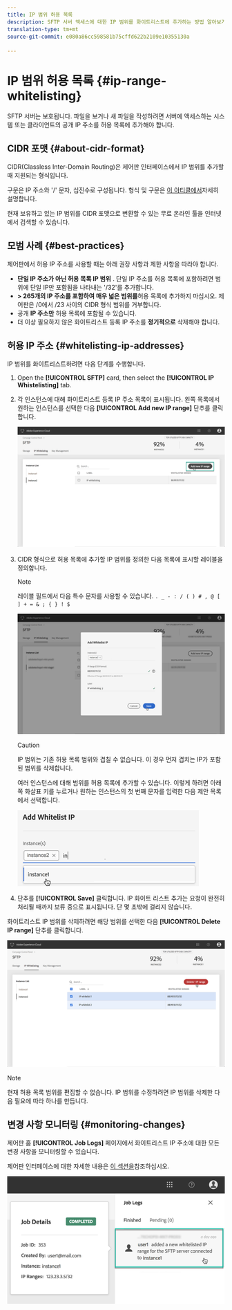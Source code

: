 ```yaml
---
title: IP 범위 허용 목록
description: SFTP 서버 액세스에 대한 IP 범위를 화이트리스트에 추가하는 방법 알아보기
translation-type: tm+mt
source-git-commit: e080a86cc598581b75cffd622b2109e10355130a

---
```



# IP 범위 허용 목록 {#ip-range-whitelisting}

SFTP 서버는 보호됩니다. 파일을 보거나 새 파일을 작성하려면 서버에 액세스하는 시스템 또는 클라이언트의 공개 IP 주소를 허용 목록에 추가해야 합니다.

## CIDR 포맷 {#about-cidr-format}

CIDR(Classless Inter-Domain Routing)은 제어판 인터페이스에서 IP 범위를 추가할 때 지원되는 형식입니다.

구문은 IP 주소와 '/' 문자, 십진수로 구성됩니다. 형식 및 구문은 [이 아티클에서](https://whatismyipaddress.com/cidr)자세히 설명합니다.

현재 보유하고 있는 IP 범위를 CIDR 포맷으로 변환할 수 있는 무료 온라인 툴을 인터넷에서 검색할 수 있습니다.

## 모범 사례 {#best-practices}

제어판에서 허용 IP 주소를 사용할 때는 아래 권장 사항과 제한 사항을 따라야 합니다.

* **단일 IP 주소가 아닌 허용 목록 IP 범위** . 단일 IP 주소를 허용 목록에 포함하려면 범위에 단일 IP만 포함됨을 나타내는 '/32'를 추가합니다.
* **&gt; 265개의 IP 주소를 포함하여 매우 넓은 범위를**&#x200B;허용 목록에 추가하지 마십시오. 제어판은 /0에서 /23 사이의 CIDR 형식 범위를 거부합니다.
* 공개 **IP 주소만** 허용 목록에 포함될 수 있습니다.
* 더 이상 필요하지 않은 화이트리스트 등록 IP 주소를 **정기적으로** 삭제해야 합니다.

## 허용 IP 주소 {#whitelisting-ip-addresses}

IP 범위를 화이트리스트하려면 다음 단계를 수행합니다.

1. Open the **[!UICONTROL SFTP]** card, then select the **[!UICONTROL IP Whistelisting]** tab.
1. 각 인스턴스에 대해 화이트리스트 등록 IP 주소 목록이 표시됩니다. 왼쪽 목록에서 원하는 인스턴스를 선택한 다음 **[!UICONTROL Add new IP range]** 단추를 클릭합니다.

   ![](assets/control_panel_add_range.png)

1. CIDR 형식으로 허용 목록에 추가할 IP 범위를 정의한 다음 목록에 표시할 레이블을 정의합니다.

   >[!NOTE]
   >
   >레이블 필드에서 다음 특수 문자를 사용할 수 있습니다.
   > `. _ - : / ( ) # , @ [ ] + = & ; { } ! $`

   ![](assets/control_panel_add_range2.png)

   >[!CAUTION]
   >
   >IP 범위는 기존 허용 목록 범위와 겹칠 수 없습니다. 이 경우 먼저 겹치는 IP가 포함된 범위를 삭제합니다.
   >
   >여러 인스턴스에 대해 범위를 허용 목록에 추가할 수 있습니다. 이렇게 하려면 아래쪽 화살표 키를 누르거나 원하는 인스턴스의 첫 번째 문자를 입력한 다음 제안 목록에서 선택합니다.

   ![](assets/control_panel_add_range3.png)

1. 단추를 **[!UICONTROL Save]** 클릭합니다. IP 화이트 리스트 추가는 요청이 완전히 처리될 때까지 보류 중으로 표시됩니다. 단 몇 초밖에 걸리지 않습니다.

화이트리스트 IP 범위를 삭제하려면 해당 범위를 선택한 다음 **[!UICONTROL Delete IP range]** 단추를 클릭합니다.

![](assets/control_panel_delete_range2.png)

>[!NOTE]
>
>현재 허용 목록 범위를 편집할 수 없습니다. IP 범위를 수정하려면 IP 범위를 삭제한 다음 필요에 따라 하나를 만듭니다.

## 변경 사항 모니터링 {#monitoring-changes}

제어판 홈 **[!UICONTROL Job Logs]** 페이지에서 화이트리스트 IP 주소에 대한 모든 변경 사항을 모니터링할 수 있습니다.

제어판 인터페이스에 대한 자세한 내용은 [이 섹션을](../../discover/using/discovering-the-interface.md)참조하십시오.

![](assets/control_panel_ip_logNEW.png)
